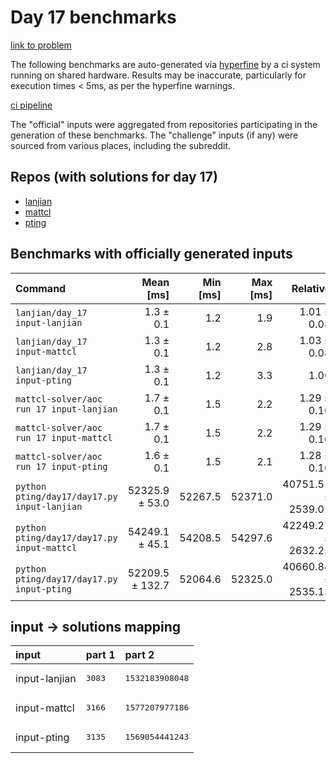 # Day 17 benchmarks

[link to problem](http://adventofcode.com/2022/day/17)

The following benchmarks are auto-generated via [hyperfine](https://github.com/sharkdp/hyperfine) by a ci system running on shared hardware. Results may be inaccurate, particularly for execution times < 5ms, as per the hyperfine warnings.

[ci pipeline](http://ci.papercode.net:8080/teams/aoc2022/pipelines/aoc-compare-2022)

The "official" inputs were aggregated from repositories participating in the generation of these benchmarks. The "challenge" inputs (if any) were sourced from various places, including the subreddit.

## Repos (with solutions for day 17)


- [lanjian](https://github.com/LanJian/aoc-2022)
- [mattcl](https://github.com/mattcl/aoc2022)
- [pting](https://github.com/pting/aoc2022)

## Benchmarks with officially generated inputs
| Command | Mean [ms] | Min [ms] | Max [ms] | Relative |
|:---|---:|---:|---:|---:|
| `lanjian/day_17 input-lanjian` | 1.3 ± 0.1 | 1.2 | 1.9 | 1.01 ± 0.08 |
| `lanjian/day_17 input-mattcl` | 1.3 ± 0.1 | 1.2 | 2.8 | 1.03 ± 0.08 |
| `lanjian/day_17 input-pting` | 1.3 ± 0.1 | 1.2 | 3.3 | 1.00 |
| `mattcl-solver/aoc run 17 input-lanjian` | 1.7 ± 0.1 | 1.5 | 2.2 | 1.29 ± 0.10 |
| `mattcl-solver/aoc run 17 input-mattcl` | 1.7 ± 0.1 | 1.5 | 2.2 | 1.29 ± 0.10 |
| `mattcl-solver/aoc run 17 input-pting` | 1.6 ± 0.1 | 1.5 | 2.1 | 1.28 ± 0.10 |
| `python pting/day17/day17.py input-lanjian` | 52325.9 ± 53.0 | 52267.5 | 52371.0 | 40751.51 ± 2539.01 |
| `python pting/day17/day17.py input-mattcl` | 54249.1 ± 45.1 | 54208.5 | 54297.6 | 42249.27 ± 2632.21 |
| `python pting/day17/day17.py input-pting` | 52209.5 ± 132.7 | 52064.6 | 52325.0 | 40660.84 ± 2535.13 |

## input -> solutions mapping
|input|part 1|part 2|
|:---|:---|:---|
|input-lanjian|<pre>3083</pre>|<pre>1532183908048</pre>|
|input-mattcl|<pre>3166</pre>|<pre>1577207977186</pre>|
|input-pting|<pre>3135</pre>|<pre>1569054441243</pre>|
